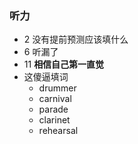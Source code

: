 ###  听力
+ 2 没有提前预测应该填什么
+ 6 听漏了
+ 11 **相信自己第一直觉** 
+ 这傻逼填词
	+ drummer
	+ carnival
	+ parade
	+ clarinet
	+ rehearsal